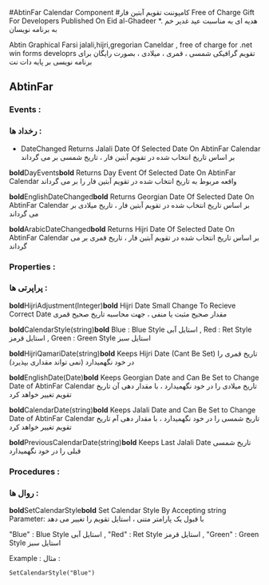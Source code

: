 #AbtinFar Calendar Component
#کامپوننت تقویم آبتین فار
Free of Charge Gift For Developers Published On Eid al-Ghadeer *.
هدیه ای به مناسبت عید غدیر خم به برنامه نویسان  

Abtin Graphical Farsi jalali,hijri,gregorian Caneldar , free of charge for .net win forms developrs
 تقویم گرافیکی شمسی ، قمری ، میلادی ، بصورت رایگان برای برنامه نویسی بر پایه دات نت

## AbtinFar

### Events :
### رخداد ها :

* DateChanged
Returns Jalali Date Of Selected Date On AbtinFar Calendar
بر اساس تاریخ انتخاب شده در تقویم آبتین فار ، تاریخ شمسی بر می گرداند

**bold**DayEvents**bold**
Returns Day Event Of Selected Date On AbtinFar Calendar
واقعه مربوط به تاریخ انتخاب شده در تقویم آبتین فار را بر می گرداند

**bold**EnglishDateChanged**bold**
Returns Georgian Date Of Selected Date On AbtinFar Calendar
بر اساس تاریخ انتخاب شده در تقویم آبتین فار ، تاریخ میلادی بر می گرداند

**bold**ArabicDateChanged**bold**
Returns Hijri Date Of Selected Date On AbtinFar Calendar
بر اساس تاریخ انتخاب شده در تقویم آبتین فار ، تاریخ قمری بر می گرداند


### Properties :
### پراپرتی ها :

**bold**HijriAdjustment(Integer)**bold**
Hijri Date Small Change To Recieve Correct Date
مقدار صحیح مثبت یا منفی ، جهت محاسبه تاریخ صحیح قمری

**bold**CalendarStyle(string)**bold**
Blue : Blue Style 
استایل آبی , 
Red : Ret Style 
استایل قرمز , 
Green : Green Style
استایل سبز

**bold**HijriQamariDate(string)**bold**
Keeps Hijri Date (Cant Be Set)
تاریخ قمری را در خود نگهمیدارد (نمی تواند مقداری بپذیرد)

**bold**EnglishDate(Date)**bold**
Keeps Georgian Date and Can Be Set to Change Date of AbtinFar Calendar
تاریخ میلادی را در خود نگهمیدارد ، با مقدار دهی آن تاریخ تقویم تغییر خواهد کرد

**bold**CalendarDate(string)**bold**
Keeps Jalali Date and Can Be Set to Change Date of AbtinFar Calendar
تاریخ شمسی را در خود نگهمیدارد ، با مقدار دهی آم تاریخ تقویم تغییر خواهد کرد

**bold**PreviousCalendarDate(string)**bold**
Keeps Last Jalali Date
تاریخ شمسی قبلی را در خود نگهمیدارد


### Procedures :
### روال ها :

**bold**SetCalendarStyle**bold**
Set Calendar Style By Accepting string  Parameter:
با قبول یک پارامتر متنی ، استایل تقویم را تغییر می دهد

"Blue" : Blue Style 
استایل آبی , 
"Red" : Ret Style 
استایل قرمز , 
"Green" : Green Style
استایل سبز

Example :
مثال :

```
SetCalendarStyle("Blue")
```

